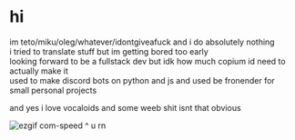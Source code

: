 # hi
im teto/miku/oleg/whatever/idontgiveafuck and i do absolutely nothing<br>
i tried to translate stuff but im getting bored too early<br>
looking forward to be a fullstack dev but idk how much copium id need to actually make it<br>
used to make discord bots on python and js and used be fronender for small personal projects

and yes i love vocaloids and some weeb shit isnt that obvious

![ezgif com-speed](https://github.com/user-attachments/assets/62fe8c07-8557-4e2b-8737-5cd818daca6e)
^ u rn
